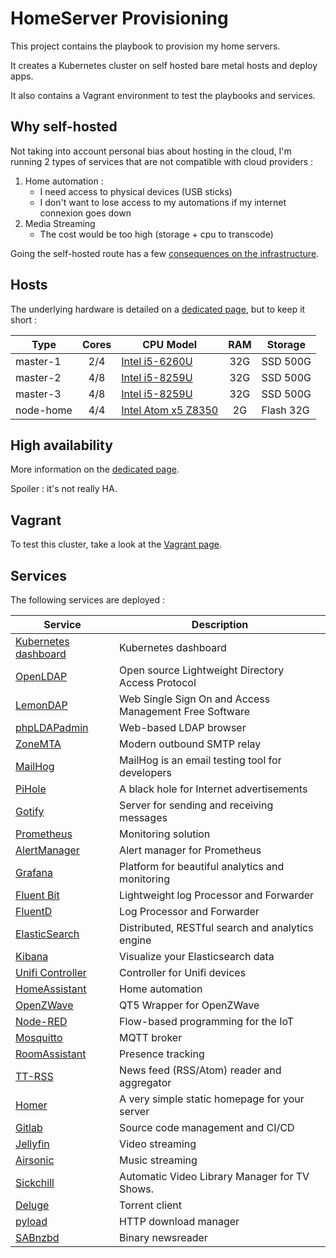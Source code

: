 
# HomeServer Provisioning

This project contains the playbook to provision my home servers.

It creates a Kubernetes cluster on self hosted bare metal hosts and deploy apps.

It also contains a Vagrant environment to test the playbooks and services.

## Why self-hosted

Not taking into account personal bias about hosting in the cloud, I'm running 2 types of services that are not compatible with cloud providers :

1. Home automation :
   * I need access to physical devices (USB sticks)
   * I don't want to lose access to my automations if my internet connexion goes down
2. Media Streaming
    * The cost would be too high (storage + cpu to transcode)

Going the self-hosted route has a few [consequences on the infrastructure](docs/Bare_metal_considerations.md).

## Hosts

The underlying hardware is detailed on a [dedicated page](docs/Hardware_detail.md), but to keep it short :

| Type      | Cores | CPU Model                                                                                                                                |  RAM  | Storage   |
| --------- | :---: | ---------------------------------------------------------------------------------------------------------------------------------------- | :---: | --------- |
| master-1  |  2/4  | [Intel i5-6260U](https://ark.intel.com/products/91160/Intel-Core-i5-6260U-Processor-4M-Cache-up-to-2-90-GHz-)                            |  32G  | SSD 500G  |
| master-2  |  4/8  | [Intel i5-8259U](https://ark.intel.com/content/www/us/en/ark/products/135935/intel-core-i5-8259u-processor-6m-cache-up-to-3-80-ghz.html) |  32G  | SSD 500G  |
| master-3  |  4/8  | [Intel i5-8259U](https://ark.intel.com/content/www/us/en/ark/products/135935/intel-core-i5-8259u-processor-6m-cache-up-to-3-80-ghz.html) |  32G  | SSD 500G  |
| node-home |  4/4  | [Intel Atom x5 Z8350](https://ark.intel.com/products/93361/Intel-Atom-x5-Z8350-Processor-2M-Cache-up-to-1-92-GHz-)                       |  2G   | Flash 32G |

## High availability

More information on the [dedicated page](docs/High_availability.md).

Spoiler : it's not really HA.

## Vagrant

To test this cluster, take a look at the [Vagrant page](docs/Vagrant.md).

## Services

The following services are deployed :

| Service                                                          | Description                                            |
| ---------------------------------------------------------------- | ------------------------------------------------------ |
| [Kubernetes dashboard](https://github.com/kubernetes/dashboard/) | Kubernetes dashboard                                   |
| [OpenLDAP](https://www.openldap.org/)                            | Open source Lightweight Directory Access Protocol      |
| [LemonDAP](https://lemonldap-ng.org/welcome/)                    | Web Single Sign On and Access Management Free Software |
| [phpLDAPadmin](http://phpldapadmin.sourceforge.net/)             | Web-based LDAP browser                                 |
| [ZoneMTA](https://github.com/zone-eu/zone-mta)                   | Modern outbound SMTP relay                             |
| [MailHog](https://github.com/mailhog/MailHog)                    | MailHog is an email testing tool for developers        |
| [PiHole](https://pi-hole.net/)                                   | A black hole for Internet advertisements               |
| [Gotify](https://github.com/gotify/server)                       | Server for sending and receiving messages              |
| [Prometheus](https://prometheus.io/)                             | Monitoring solution                                    |
| [AlertManager](https://github.com/prometheus/alertmanager)       | Alert manager for Prometheus                           |
| [Grafana](https://grafana.com/)                                  | Platform for beautiful analytics and monitoring        |
| [Fluent Bit](https://fluentbit.io/)                              | Lightweight log Processor and Forwarder                |
| [FluentD](https://www.fluentd.org/)                              | Log Processor and Forwarder                            |
| [ElasticSearch](https://www.elastic.co/products/elasticsearch)   | Distributed, RESTful search and analytics engine       |
| [Kibana](https://www.elastic.co/products/kibana)                 | Visualize your Elasticsearch data                      |
| [Unifi Controller](https://unifi-sdn.ubnt.com/)                  | Controller for Unifi devices                           |
| [HomeAssistant](https://www.home-assistant.io/)                  | Home automation                                        |
| [OpenZWave](https://github.com/OpenZWave/qt-openzwave)           |  QT5 Wrapper for OpenZWave                             |
| [Node-RED](https://nodered.org/)                                 | Flow-based programming for the IoT                     |
| [Mosquitto](https://mosquitto.org/)                              | MQTT broker                                            |
| [RoomAssistant](https://github.com/mKeRix/room-assistant)        | Presence tracking                                      |
| [TT-RSS](https://tt-rss.org/)                                    | News feed (RSS/Atom) reader and aggregator             |
| [Homer](https://github.com/bastienwirtz/homer)                   | A very simple static homepage for your server          |
| [Gitlab](https://about.gitlab.com/)                              | Source code management and CI/CD                       |
| [Jellyfin](https://jellyfin.org/)                                | Video streaming                                        |
| [Airsonic](https://airsonic.github.io/)                          | Music streaming                                        |
| [Sickchill](https://sickchill.github.io/)                        | Automatic Video Library Manager for TV Shows.          |
| [Deluge](https://deluge-torrent.org/)                            | Torrent client                                         |
| [pyload](https://pyload.net/)                                    | HTTP download manager                                  |
| [SABnzbd](https://sabnzbd.org/)                                  | Binary newsreader                                      |

